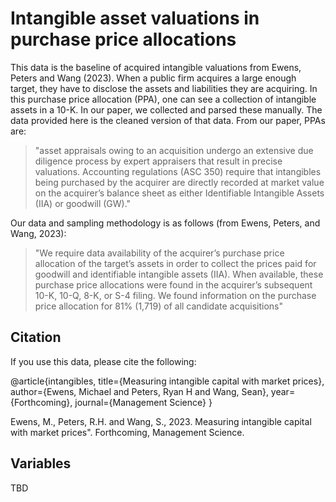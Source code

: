 # Intangible asset valuations in purchase price allocations

This data is the baseline of acquired intangible valuations from Ewens, Peters and Wang (2023). When a public firm acquires a large enough target, they have to disclose the assets and liabilities they are acquiring. In this purchase price allocation (PPA), one can see a collection of intangible assets in a 10-K.  In our paper, we collected and parsed these manually.  The data provided here is the cleaned version of that data.  From our paper, PPAs are:

> "asset appraisals owing to an acquisition undergo an extensive due diligence process by expert appraisers that result in precise valuations. Accounting regulations (ASC 350) require that intangibles being purchased by the acquirer are directly recorded at market value on the acquirer’s balance sheet as either Identifiable Intangible Assets (IIA) or goodwill (GW)."

Our data and sampling methodology is as follows (from Ewens, Peters, and Wang, 2023):

> "We require data availability of the acquirer’s purchase price allocation of the target’s assets in order to collect the prices paid for goodwill and identifiable intangible assets (IIA). When available, these purchase price allocations were found in the acquirer’s subsequent 10-K, 10-Q, 8-K, or S-4 filing. We found information on the purchase price allocation for 81% (1,719) of all candidate acquisitions"

## Citation

If you use this data, please cite the following:

@article{intangibles,
  title={Measuring intangible capital with market prices},
  author={Ewens, Michael and Peters, Ryan H and Wang, Sean},
  year={Forthcoming},
  journal={Management Science}
}

Ewens, M., Peters, R.H. and Wang, S., 2023. Measuring intangible capital with market prices". Forthcoming, Management Science.

## Variables

TBD

